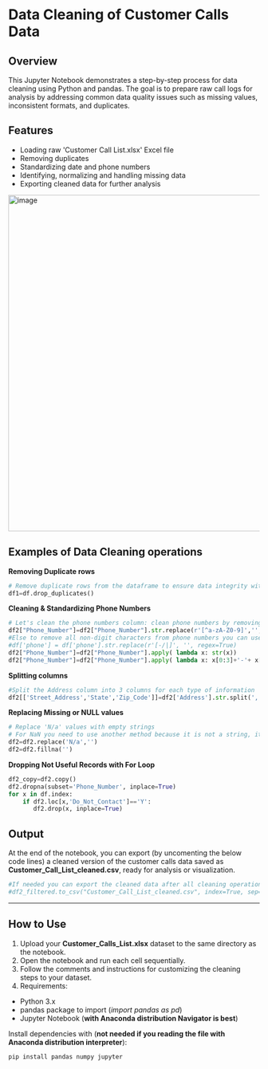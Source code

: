 # Data Cleaning of Customer Calls Data

## Overview

This Jupyter Notebook demonstrates a step-by-step process for data cleaning using Python and pandas. The goal is to prepare raw call logs for analysis by addressing common data quality issues such as missing values, inconsistent formats, and duplicates.

## Features

- Loading raw 'Customer Call List.xlsx' Excel file
- Removing duplicates
- Standardizing date and phone numbers
- Identifying, normalizing and handling missing data
- Exporting cleaned data for further analysis

<img width="933" height="675" alt="image" src="https://github.com/user-attachments/assets/4d1c3870-6f90-4aab-bbcc-69a0b88686d8" />


## Examples of Data Cleaning operations
**Removing Duplicate rows**
```python
# Remove duplicate rows from the dataframe to ensure data integrity with drop_duplicates() method
df1=df.drop_duplicates()
```

**Cleaning & Standardizing Phone Numbers**
```python
# Let's clean the phone numbers column: clean phone numbers by removing special characters (-, /, |)
df2["Phone_Number"]=df2["Phone_Number"].str.replace(r'[^a-zA-Z0-9]','',regex=True)
#Else to remove all non-digit characters from phone numbers you can use 
#df['phone'] = df['phone'].str.replace(r'[-/|]', '', regex=True)
df2["Phone_Number"]=df2["Phone_Number"].apply( lambda x: str(x))
df2["Phone_Number"]=df2["Phone_Number"].apply( lambda x: x[0:3]+'-'+ x[3:6]+'-'+x[6:10])
```

**Splitting columns**
```python
#Split the Address column into 3 columns for each type of information
df2[['Street_Address','State','Zip_Code']]=df2['Address'].str.split(',', n=2, expand=True)
```

**Replacing Missing or NULL values** 
```python
# Replace 'N/a' values with empty strings
# For NaN you need to use another method because it is not a string, it's a NULL value. Fill all NaN/null values with method fillna('') 
df2=df2.replace('N/a','')
df2=df2.fillna('')
```
**Dropping Not Useful Records with For Loop**
```python
df2_copy=df2.copy()
df2.dropna(subset='Phone_Number', inplace=True)
for x in df.index:
    if df2.loc[x,'Do_Not_Contact']=='Y':
       df2.drop(x, inplace=True)
```

## Output

At the end of the notebook, you can export (by uncomenting the below code lines) a cleaned version of the customer calls data saved as **Customer_Call_List_cleaned.csv**, ready for analysis or visualization.
```python
#If needed you can export the cleaned data after all cleaning operations to a csv using to_csv method
#df2_filtered.to_csv("Customer_Call_List_cleaned.csv", index=True, sep=";", encoding="utf-8")
```

---
## How to Use

1. Upload your **Customer_Calls_List.xlsx** dataset to the same directory as the notebook.
2. Open the notebook and run each cell sequentially.
3. Follow the comments and instructions for customizing the cleaning steps to your dataset.
4. Requirements:

- Python 3.x
- pandas package to import (_import pandas as pd_)
- Jupyter Notebook (**with Anaconda distribution Navigator is best**)

Install dependencies with (**not needed if you reading the file with Anaconda distribution interpreter**):
```bash
pip install pandas numpy jupyter
```
